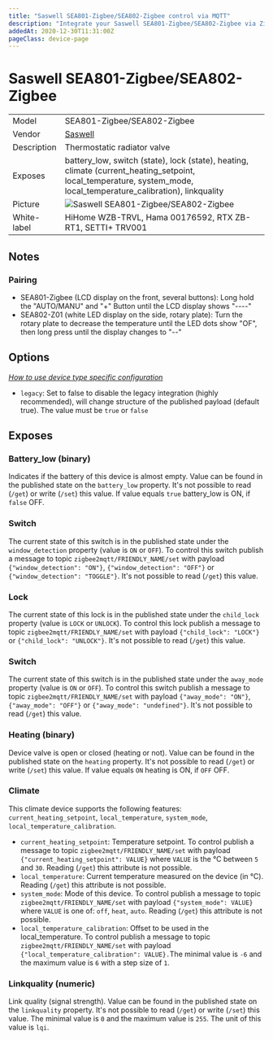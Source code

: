 ```yaml
---
title: "Saswell SEA801-Zigbee/SEA802-Zigbee control via MQTT"
description: "Integrate your Saswell SEA801-Zigbee/SEA802-Zigbee via Zigbee2MQTT with whatever smart home infrastructure you are using without the vendor's bridge or gateway."
addedAt: 2020-12-30T11:31:00Z
pageClass: device-page
---
```


<!-- !!!! -->
<!-- ATTENTION: This file is auto-generated through docgen! -->
<!-- You can only edit the "Notes"-Section between the two comment lines "Notes BEGIN" and "Notes END". -->
<!-- Do not use h1 or h2 heading within "## Notes"-Section. -->
<!-- !!!! -->

# Saswell SEA801-Zigbee/SEA802-Zigbee

|     |     |
|-----|-----|
| Model | SEA801-Zigbee/SEA802-Zigbee  |
| Vendor  | [Saswell](/supported-devices/#v=Saswell)  |
| Description | Thermostatic radiator valve |
| Exposes | battery_low, switch (state), lock (state), heating, climate (current_heating_setpoint, local_temperature, system_mode, local_temperature_calibration), linkquality |
| Picture | ![Saswell SEA801-Zigbee/SEA802-Zigbee](https://www.zigbee2mqtt.io/images/devices/SEA801-Zigbee-SEA802-Zigbee.jpg) |
| White-label | HiHome WZB-TRVL, Hama 00176592, RTX ZB-RT1, SETTI+ TRV001 |


<!-- Notes BEGIN: You can edit here. Add "## Notes" headline if not already present. -->
## Notes


### Pairing

* SEA801-Zigbee (LCD display on the front, several buttons): Long hold the "AUTO/MANU" and "+" Button until the LCD display shows "----"
* SEA802-Z01 (white LED display on the side, rotary plate): Turn the rotary plate to decrease the temperature until the LED dots show "OF", then long press until the display changes to "--"
<!-- Notes END: Do not edit below this line -->


## Options
*[How to use device type specific configuration](../guide/configuration/devices-groups.md#specific-device-options)*

* `legacy`: Set to false to disable the legacy integration (highly recommended), will change structure of the published payload (default true). The value must be `true` or `false`


## Exposes

### Battery_low (binary)
Indicates if the battery of this device is almost empty.
Value can be found in the published state on the `battery_low` property.
It's not possible to read (`/get`) or write (`/set`) this value.
If value equals `true` battery_low is ON, if `false` OFF.

### Switch 
The current state of this switch is in the published state under the `window_detection` property (value is `ON` or `OFF`).
To control this switch publish a message to topic `zigbee2mqtt/FRIENDLY_NAME/set` with payload `{"window_detection": "ON"}`, `{"window_detection": "OFF"}` or `{"window_detection": "TOGGLE"}`.
It's not possible to read (`/get`) this value.

### Lock 
The current state of this lock is in the published state under the `child_lock` property (value is `LOCK` or `UNLOCK`).
To control this lock publish a message to topic `zigbee2mqtt/FRIENDLY_NAME/set` with payload `{"child_lock": "LOCK"}` or `{"child_lock": "UNLOCK"}`.
It's not possible to read (`/get`) this value.

### Switch 
The current state of this switch is in the published state under the `away_mode` property (value is `ON` or `OFF`).
To control this switch publish a message to topic `zigbee2mqtt/FRIENDLY_NAME/set` with payload `{"away_mode": "ON"}`, `{"away_mode": "OFF"}` or `{"away_mode": "undefined"}`.
It's not possible to read (`/get`) this value.

### Heating (binary)
Device valve is open or closed (heating or not).
Value can be found in the published state on the `heating` property.
It's not possible to read (`/get`) or write (`/set`) this value.
If value equals `ON` heating is ON, if `OFF` OFF.

### Climate 
This climate device supports the following features: `current_heating_setpoint`, `local_temperature`, `system_mode`, `local_temperature_calibration`.
- `current_heating_setpoint`: Temperature setpoint. To control publish a message to topic `zigbee2mqtt/FRIENDLY_NAME/set` with payload `{"current_heating_setpoint": VALUE}` where `VALUE` is the °C between `5` and `30`. Reading (`/get`) this attribute is not possible.
- `local_temperature`: Current temperature measured on the device (in °C). Reading (`/get`) this attribute is not possible.
- `system_mode`: Mode of this device. To control publish a message to topic `zigbee2mqtt/FRIENDLY_NAME/set` with payload `{"system_mode": VALUE}` where `VALUE` is one of: `off`, `heat`, `auto`. Reading (`/get`) this attribute is not possible.
- `local_temperature_calibration`: Offset to be used in the local_temperature. To control publish a message to topic `zigbee2mqtt/FRIENDLY_NAME/set` with payload `{"local_temperature_calibration": VALUE}.`The minimal value is `-6` and the maximum value is `6` with a step size of `1`.

### Linkquality (numeric)
Link quality (signal strength).
Value can be found in the published state on the `linkquality` property.
It's not possible to read (`/get`) or write (`/set`) this value.
The minimal value is `0` and the maximum value is `255`.
The unit of this value is `lqi`.


